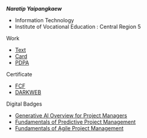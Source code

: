 **_Naratip Yaipangkaew_**
+ Information Technology
+ Institute of Vocational Education :  Central Region 5
  
Work
+ [Text](HelloWorld)
+ [Card](Card)
+ [PDPA](PDPA)
  
Certificate
+ [FCF](FCF)
+ [DARKWEB](DARKWEB)
  
Digital Badges
+ [Generative Al Overview for Project Managers](https://www.credly.com/earner/earned/badge/281d9617-54c8-47cb-b54b-ebad43671af2)
+ [Fundamentals of Predictive Project Management](https://www.credly.com/earner/earned/badge/d459da1b-39e7-4ee2-bfc8-77d1f25526e4)
+ [Fundamentals of Agile Project Management](https://www.credly.com/earner/earned/badge/6a668122-6428-4e7d-a102-00b0f92db498)
